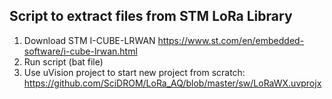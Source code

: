 ## Script to extract files from STM LoRa Library

1. Download STM I-CUBE-LRWAN https://www.st.com/en/embedded-software/i-cube-lrwan.html
2. Run script (bat file)
3. Use uVision project to start new project from scratch: https://github.com/SciDROM/LoRa_AQ/blob/master/sw/LoRaWX.uvprojx
